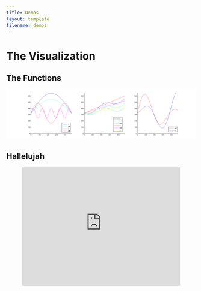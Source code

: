 ```yaml
---
title: Demos
layout: template
filename: demos
--- 
```

# The Visualization 

## The Functions
![The functions used to visualize sentiment](https://github.com/audreywl/baclaudio/blob/master/BACLaudioGraphs01.png?raw=true "How BACLaudio visualizes sentiment")


<h2> Hallelujah</h2>


<center>
  <iframe width="420" height="315" src="https://www.youtube.com/embed/TDvqFzrT39g" frameborder="0" allowfullscreen></iframe>
</center>
